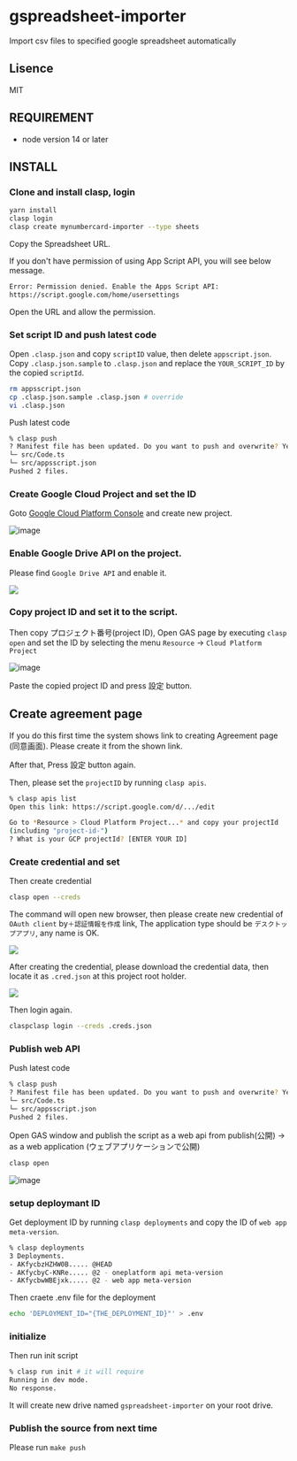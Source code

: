 # gspreadsheet-importer

Import csv files to specified google spreadsheet automatically

## Lisence

MIT

## REQUIREMENT

- node version 14 or later

## INSTALL

### Clone and install clasp, login

```bash
yarn install
clasp login
clasp create mynumbercard-importer --type sheets
```

Copy the Spreadsheet URL.

If you don't have permission of using App Script API, you will see below message.

```bash
Error: Permission denied. Enable the Apps Script API:
https://script.google.com/home/usersettings
```

Open the URL and allow the permission.

### Set script ID and push latest code

Open `.clasp.json` and copy `scriptID` value, then delete `appscript.json`.
Copy `.clasp.json.sample` to `.clasp.json` and replace the `YOUR_SCRIPT_ID` by the copied `scriptId`.

```bash
rm appsscript.json
cp .clasp.json.sample .clasp.json # override
vi .clasp.json
```

Push latest code

```bash
% clasp push
? Manifest file has been updated. Do you want to push and overwrite? Yes
└─ src/Code.ts
└─ src/appsscript.json
Pushed 2 files.
```

### Create Google Cloud Project and set the ID

Goto [Google Cloud Platform Console](https://console.cloud.google.com/) and create new project.

![image](https://i.imgur.com/k5eGxWv.png)

### Enable Google Drive API on the project.

Please find `Google Drive API` and enable it.

![](https://i.imgur.com/JJY9nAq.png)

### Copy project ID and set it to the script.

Then copy プロジェクト番号(project ID), Open GAS page by executing `clasp open` and set the ID by selecting the menu `Resource` -> `Cloud Platform Project`

![image](https://i.imgur.com/DEXNlnD.png)

Paste the copied project ID and press 設定 button.

## Create agreement page

If you do this first time the system shows link to creating Agreement page (同意画面). Please create it from the shown link.

After that, Press 設定 button again.

Then, please set the `projectID` by running `clasp apis`.

```bash
% clasp apis list
Open this link: https://script.google.com/d/.../edit

Go to *Resource > Cloud Platform Project...* and copy your projectId
(including "project-id-")
? What is your GCP projectId? [ENTER YOUR ID]
```

### Create credential and set

Then create credential

```bash
clasp open --creds
```

The command will open new browser, then please create new credential of `OAuth client` by`＋認証情報を作成` link, The application type should be `デスクトップアプリ`, any name is OK.

![](https://i.imgur.com/5mAsUmg.png)

After creating the credential, please download the credential data, then locate it as `.cred.json` at this project root holder.

![](https://i.imgur.com/ZY4uQhx.png)

Then login again.

```bash
claspclasp login --creds .creds.json
```

### Publish web API

Push latest code

```bash
% clasp push
? Manifest file has been updated. Do you want to push and overwrite? Yes
└─ src/Code.ts
└─ src/appsscript.json
Pushed 2 files.
```

Open GAS window and publish the script as a web api from publish(公開) -> as a web application (ウェブアプリケーションで公開)

```bash
clasp open
```

![image](https://i.imgur.com/CJuEqj5.png)

### setup deploymant ID

Get deployment ID by running `clasp deployments` and copy the ID of `web app meta-version`.

```bash
% clasp deployments
3 Deployments.
- AKfycbzHZHW0B..... @HEAD
- AKfycbyC-KNRe..... @2 - oneplatform api meta-version
- AKfycbwWBEjxk..... @2 - web app meta-version
```

Then craete .env file for the deployment

```bash
echo 'DEPLOYMENT_ID="{THE_DEPLOYMENT_ID}"' > .env
```

### initialize

Then run init script

```bash
% clasp run init # it will require
Running in dev mode.
No response.
```

It will create new drive named `gspreadsheet-importer` on your root drive.

### Publish the source from next time

Please run `make push`
